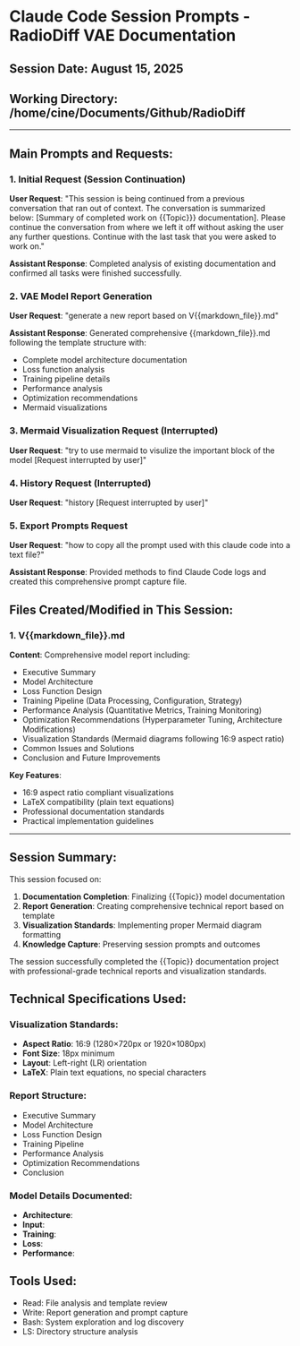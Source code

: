 # Claude Code Session Prompts - RadioDiff VAE Documentation

## Session Date: August 15, 2025
## Working Directory: /home/cine/Documents/Github/RadioDiff

---

## Main Prompts and Requests:

### 1. Initial Request (Session Continuation)
**User Request**: "This session is being continued from a previous conversation that ran out of context. The conversation is summarized below: [Summary of completed work on {{Topic}}} documentation]. Please continue the conversation from where we left it off without asking the user any further questions. Continue with the last task that you were asked to work on."

**Assistant Response**: Completed analysis of existing documentation and confirmed all tasks were finished successfully.

### 2. VAE Model Report Generation
**User Request**: "generate a new report based on V{{markdown_file}}.md"

**Assistant Response**: Generated comprehensive {{markdown_file}}.md following the template structure with:
- Complete model architecture documentation
- Loss function analysis
- Training pipeline details
- Performance analysis
- Optimization recommendations
- Mermaid visualizations

### 3. Mermaid Visualization Request (Interrupted)
**User Request**: "try to use mermaid to visulize the important block of the model [Request interrupted by user]"

### 4. History Request (Interrupted)
**User Request**: "history [Request interrupted by user]"

### 5. Export Prompts Request
**User Request**: "how to copy all the prompt used with this claude code into a text file?"

**Assistant Response**: Provided methods to find Claude Code logs and created this comprehensive prompt capture file.



## Files Created/Modified in This Session:

### 1. V{{markdown_file}}.md
**Content**: Comprehensive  model report including:
- Executive Summary
- Model Architecture 
- Loss Function Design 
- Training Pipeline (Data Processing, Configuration, Strategy)
- Performance Analysis (Quantitative Metrics, Training Monitoring)
- Optimization Recommendations (Hyperparameter Tuning, Architecture Modifications)
- Visualization Standards (Mermaid diagrams following 16:9 aspect ratio)
- Common Issues and Solutions
- Conclusion and Future Improvements

**Key Features**:
- 16:9 aspect ratio compliant visualizations
- LaTeX compatibility (plain text equations)
- Professional documentation standards
- Practical implementation guidelines

---

## Session Summary:

This session focused on:
1. **Documentation Completion**: Finalizing {{Topic}} model documentation
2. **Report Generation**: Creating comprehensive technical report based on template
3. **Visualization Standards**: Implementing proper Mermaid diagram formatting
4. **Knowledge Capture**: Preserving session prompts and outcomes

The session successfully completed the {{Topic}}  documentation project with professional-grade technical reports and visualization standards.


## Technical Specifications Used:

### Visualization Standards:
- **Aspect Ratio**: 16:9 (1280×720px or 1920×1080px)
- **Font Size**: 18px minimum
- **Layout**: Left-right (LR) orientation
- **LaTeX**: Plain text equations, no special characters

### Report Structure:
- Executive Summary
- Model Architecture
- Loss Function Design
- Training Pipeline
- Performance Analysis
- Optimization Recommendations
- Conclusion

### Model Details Documented:
- **Architecture**: 
- **Input**: 
- **Training**: 
- **Loss**: 
- **Performance**: 


## Tools Used:
- Read: File analysis and template review
- Write: Report generation and prompt capture
- Bash: System exploration and log discovery
- LS: Directory structure analysis

